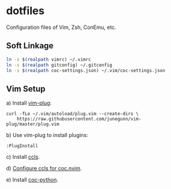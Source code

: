 # dotfiles

Configuration files of Vim, Zsh, ConEmu, etc.

## Soft Linkage
```bash
ln -s $(realpath vimrc) ~/.vimrc
ln -s $(realpath gitconfig) ~/.gitconfig
ln -s $(realpath coc-settings.json) ~/.vim/coc-settings.json
```

## Vim Setup

a) Install [vim-plug](https://github.com/junegunn/vim-plug):

```
curl -fLo ~/.vim/autoload/plug.vim --create-dirs \
    https://raw.githubusercontent.com/junegunn/vim-plug/master/plug.vim
```

b) Use vim-plug to install plugins:

```
:PlugInstall
```

c) Install [ccls](https://github.com/MaskRay/ccls).

d) [Configure ccls for coc.nvim](https://github.com/MaskRay/ccls/wiki/coc.nvim).

e) Install [coc-python](https://github.com/neoclide/coc-python).
